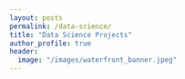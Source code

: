 ```yaml
---
layout: posts
permalink: /data-science/
title: "Data Science Projects"
author_profile: true
header:
  image: "/images/waterfront_banner.jpeg"
---
```



